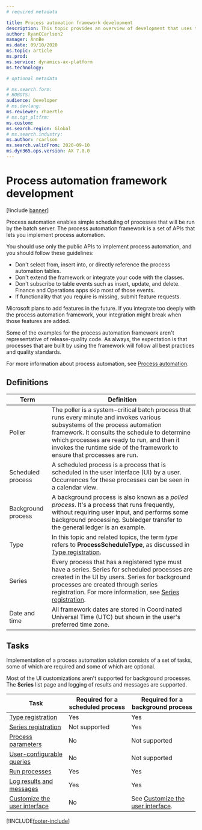 ```yaml
---
# required metadata

title: Process automation framework development
description: This topic provides an overview of development that uses the process automation framework.
author: RyanCCarlson2
manager: AnnBe
ms.date: 09/10/2020
ms.topic: article
ms.prod: 
ms.service: dynamics-ax-platform
ms.technology: 

# optional metadata

# ms.search.form: 
# ROBOTS: 
audience: Developer
# ms.devlang: 
ms.reviewer: rhaertle
# ms.tgt_pltfrm: 
ms.custom:
ms.search.region: Global
# ms.search.industry: 
ms.author: rcarlson
ms.search.validFrom: 2020-09-10
ms.dyn365.ops.version: AX 7.0.0
---
```


# Process automation framework development

[!include [banner](../includes/banner.md)]

Process automation enables simple scheduling of processes that will be run by the batch server. The process automation framework is a set of APIs that lets you implement process automation.

You should use only the public APIs to implement process automation, and you should follow these guidelines:

- Don't select from, insert into, or directly reference the process automation tables.
- Don't extend the framework or integrate your code with the classes.
- Don't subscribe to table events such as insert, update, and delete. Finance and Operations apps skip most of those events.
- If functionality that you require is missing, submit feature requests.

Microsoft plans to add features in the future. If you integrate too deeply with the process automation framework, your integration might break when those features are added.

Some of the examples for the process automation framework aren't representative of release-quality code. As always, the expectation is that processes that are built by using the framework will follow all best practices and quality standards.

For more information about process automation, see [Process automation](../sysadmin/process-automation.md).

## Definitions

| Term               | Definition |
|--------------------|------------|
| Poller             | The poller is a system-critical batch process that runs every minute and invokes various subsystems of the process automation framework. It consults the schedule to determine which processes are ready to run, and then it invokes the runtime side of the framework to ensure that processes are run. |
| Scheduled process  | A scheduled process is a process that is scheduled in the user interface (UI) by a user. Occurrences for these processes can be seen in a calendar view. |
| Background process | A background process is also known as a *polled process*. It's a process that runs frequently, without requiring user input, and performs some background processing. Subledger transfer to the general ledger is an example. |
| Type               | In this topic and related topics, the term *type* refers to **ProcessScheduleType**, as discussed in [Type registration](type-registration.md). |
| Series             | Every process that has a registered type must have a series. Series for scheduled processes are created in the UI by users. Series for background processes are created through series registration. For more information, see [Series registration](series-registration.md). |
| Date and time      | All framework dates are stored in Coordinated Universal Time (UTC) but shown in the user's preferred time zone. |

## Tasks

Implementation of a process automation solution consists of a set of tasks, some of which are required and some of which are optional.

Most of the UI customizations aren't supported for background processes. The **Series** list page and logging of results and messages are supported.

| Task                                                | Required for a scheduled process | Required for a background process |
|-----------------------------------------------------|----------------------------------|-----------------------------------|
| [Type registration](type-registration.md)           | Yes | Yes |
| [Series registration](series-registration.md)       | Not supported | Yes |
| [Process parameters](process-parameters.md)         | No | Not supported |
| [User-configurable queries](user-queries.md)        | No | Not supported |
| [Run processes](run-process.md)                     | Yes | Yes |
| [Log results and messages](log-results.md)          | Yes | Yes |
| [Customize the user interface](ui-customization.md) | No | See [Customize the user interface](ui-customization.md). |


[!INCLUDE[footer-include](../../../includes/footer-banner.md)]